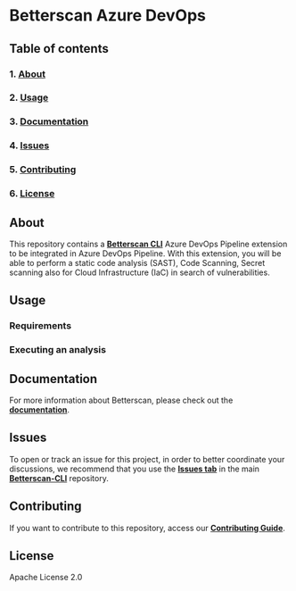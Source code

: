 # Betterscan Azure DevOps

## **Table of contents**
### 1. [**About**](#about)
### 2. [**Usage**](#usage)
### 3. [**Documentation**](#documentation)
### 4. [**Issues**](#issues)
### 5. [**Contributing**](#contributing)
### 6. [**License**](#license)


## **About**

This repository contains a [**Betterscan CLI**](https://github.com/marcinguy/betterscan-ce) Azure DevOps Pipeline extension to be integrated in Azure DevOps Pipeline. With this extension, you will be able to perform a static code analysis (SAST), Code Scanning, Secret scanning also for Cloud Infrastructure (IaC) in search of vulnerabilities.

## **Usage**

### Requirements


### Executing an analysis


## **Documentation**

For more information about Betterscan, please check out the [**documentation**](https://betterscan.io).

## **Issues** 

To open or track an issue for this project, in order to better coordinate your discussions, we recommend that you use the [**Issues tab**](https://github.com/marcinguy/betterscan-ce/issues) in the main [**Betterscan-CLI**](https://github.com/marcinguy/betterscan-ce) repository.

## **Contributing**

If you want to contribute to this repository, access our [**Contributing Guide**](https://github.com/marcinguy/betterscan-ce/blob/master/CONTRIBUTING.md). 

## **License**
Apache License 2.0
